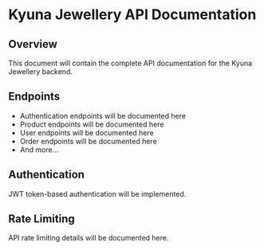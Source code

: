 # Kyuna Jewellery API Documentation

## Overview

This document will contain the complete API documentation for the Kyuna Jewellery backend.

## Endpoints

- Authentication endpoints will be documented here
- Product endpoints will be documented here
- User endpoints will be documented here
- Order endpoints will be documented here
- And more...

## Authentication

JWT token-based authentication will be implemented.

## Rate Limiting

API rate limiting details will be documented here.


